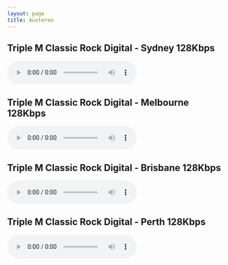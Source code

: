 ```yaml
---
layout: page
title: Austereo
---
```


<script src="https://cdn.jsdelivr.net/npm/hls.js@1"></script> <!-- Include the HLS.js library -->

## Triple M Classic Rock Digital - Sydney 128Kbps

<audio id="2classicrock" controls></audio>

## Triple M Classic Rock Digital - Melbourne 128Kbps

<audio id="3classicrock" controls></audio>

## Triple M Classic Rock Digital - Brisbane 128Kbps

<audio id="4classicrock" controls></audio>

## Triple M Classic Rock Digital - Perth 128Kbps

<audio id="6classicrock" controls></audio>


<!------------------------------------------->
<!--SCRIPTS-->
<!------------------------------------------->

<script>
  if (Hls.isSupported()) {
    var audio1 = document.getElementById('2classicrock');
          // Initialize more audio variables as needed

    var hls1 = new Hls();
    // Initialize more Hls instances as needed

    hls1.loadSource('https://wz2liw.scahw.com.au/live/2classicrock_128.stream/playlist.m3u8'); // Provide the path to the first .m3u8 file
    hls1.attachMedia(audio1);
  }
</script>

<script>
  if (Hls.isSupported()) {
    var audio1 = document.getElementById('3classicrock');
          // Initialize more audio variables as needed

    var hls1 = new Hls();
    // Initialize more Hls instances as needed

    hls1.loadSource('https://wz2liw.scahw.com.au/live/3classicrock_128.stream/playlist.m3u8'); // Provide the path to the first .m3u8 file
    hls1.attachMedia(audio1);
  }
</script>

<script>
  if (Hls.isSupported()) {
    var audio1 = document.getElementById('4classicrock');
          // Initialize more audio variables as needed

    var hls1 = new Hls();
    // Initialize more Hls instances as needed

    hls1.loadSource('https://wz2liw.scahw.com.au/live/4classicrock_128.stream/playlist.m3u8'); // Provide the path to the first .m3u8 file
    hls1.attachMedia(audio1);
  }
</script>

<script>
  if (Hls.isSupported()) {
    var audio1 = document.getElementById('6classicrock');
          // Initialize more audio variables as needed

    var hls1 = new Hls();
    // Initialize more Hls instances as needed

    hls1.loadSource('https://wz2liw.scahw.com.au/live/6classicrock_128.stream/playlist.m3u8'); // Provide the path to the first .m3u8 file
    hls1.attachMedia(audio1);
  }
</script>